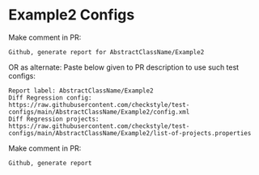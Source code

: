 # Example2 Configs
Make comment in PR:
```
Github, generate report for AbstractClassName/Example2
```
OR as alternate:
Paste below given to PR description to use such test configs:
```
Report label: AbstractClassName/Example2
Diff Regression config: https://raw.githubusercontent.com/checkstyle/test-configs/main/AbstractClassName/Example2/config.xml
Diff Regression projects: https://raw.githubusercontent.com/checkstyle/test-configs/main/AbstractClassName/Example2/list-of-projects.properties
```
Make comment in PR:
```
Github, generate report
```
